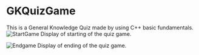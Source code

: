 # GKQuizGame
This is a General Knowledge Quiz made by using C++ basic fundamentals.
![StartGame](https://user-images.githubusercontent.com/91106038/208830559-911ba53c-241b-4604-b9b9-c0404ab237d6.png)
Display of starting of the quiz game.


![Endgame](https://user-images.githubusercontent.com/91106038/208830669-31e8c243-968f-48de-960a-58ace714a0ed.png)
Display of ending of the quiz game.
